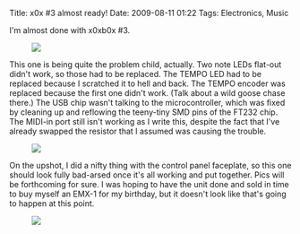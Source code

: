 Title: x0x #3 almost ready!
Date: 2009-08-11 01:22
Tags: Electronics, Music

I'm almost done with x0xb0x #3.

<figure>
  <a href="{static}/images/x0x-3-almost-ready/x0x3-1.JPG">
    <img src="{static}/images/x0x-3-almost-ready/x0x3-1_500.JPG">
  </a>
</figure>

This one is being quite the problem child, actually. Two note LEDs flat-out didn't work, so those had to be replaced. The TEMPO LED had to be replaced because I scratched it to hell and back. The TEMPO encoder was replaced because the first one didn't work. (Talk about a wild goose chase there.) The USB chip wasn't talking to the microcontroller, which was fixed by cleaning up and reflowing the teeny-tiny SMD pins of the FT232 chip. The MIDI-in port still isn't working as I write this, despite the fact that I've already swapped the resistor that I assumed was causing the trouble.

<figure>
  <a href="{static}/images/x0x-3-almost-ready/x0x3-2.JPG">
    <img src="{static}/images/x0x-3-almost-ready/x0x3-2_500.JPG">
  </a>
</figure>

On the upshot, I did a nifty thing with the control panel faceplate, so this one should look fully bad-arsed once it's all working and put together. Pics will be forthcoming for sure. I was hoping to have the unit done and sold in time to buy myself an EMX-1 for my birthday, but it doesn't look like that's going to happen at this point.

<figure>
  <a href="{static}/images/x0x-3-almost-ready/x0x3-3.JPG">
    <img src="{static}/images/x0x-3-almost-ready/x0x3-3_500.JPG">
  </a>
</figure>
